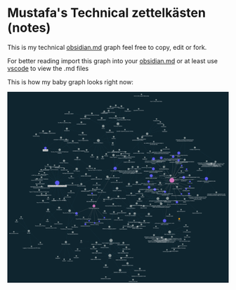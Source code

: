 # Mustafa's Technical zettelkästen (notes)

This is my technical [obsidian.md](https://obsidian.md) graph feel free to copy, edit or fork.

For better reading import this graph into your  [obsidian.md](https://obsidian.md) or at least use [vscode](https://code.visualstudio.com/) to view the .md files

This is how my baby graph looks right now:

![mustafa's-baby-graph](./assets/baby-graph.png)


